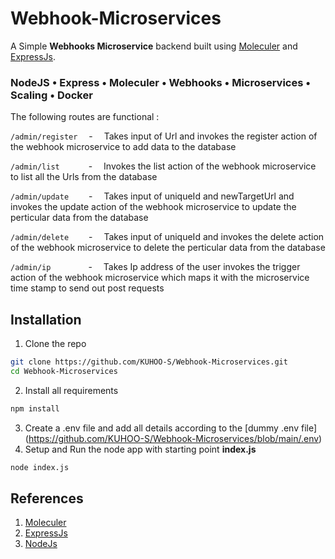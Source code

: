 # Webhook-Microservices
A Simple **Webhooks Microservice** backend built using [Moleculer](https://moleculer.services/) and [ExpressJs](https://expressjs.com/).

### NodeJS • Express • Moleculer • Webhooks	• Microservices	• Scaling	• Docker
The following routes are functional :

```/admin/register``` &emsp;-&emsp; Takes input of Url and invokes the register action of the webhook microservice to add data to the database

```/admin/list``` &emsp;&emsp;&emsp;-&emsp; Invokes the list action of the webhook microservice to list all the Urls from the database

```/admin/update``` &emsp;&emsp;-&emsp; Takes input of uniqueId and newTargetUrl and invokes the update action of the webhook microservice to update the perticular data from the database

```/admin/delete``` &emsp;&emsp;-&emsp; Takes input of uniqueId and invokes the delete action of the webhook microservice to delete the perticular data from the database

```/admin/ip``` &emsp;&emsp;&emsp;&emsp;-&emsp; Takes Ip address of the user invokes the trigger action of the webhook microservice which maps it with the microservice time stamp to send out post requests

## Installation

1. Clone the repo
```sh
git clone https://github.com/KUHOO-S/Webhook-Microservices.git
cd Webhook-Microservices
```
2. Install all requirements
```sh
npm install
```
3. Create a .env file and add all details according to the [dummy .env file] (https://github.com/KUHOO-S/Webhook-Microservices/blob/main/.env)
4. Setup and Run the node app with starting point **index.js**
```sh
node index.js
```
## References
1. [Moleculer](https://moleculer.services/)
2. [ExpressJs](https://expressjs.com/)
3. [NodeJs](https://nodejs.org/en/)
